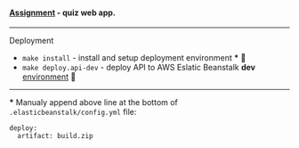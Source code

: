 #### [Assignment](https://github.com/buz-zard/_archive/blob/master/problem-mld/ASSIGNMENT.md) - quiz web app.


---

Deployment
- `make install` - install and setup deployment environment __*__ :wrench:
- `make deploy.api-dev` - deploy API to AWS Eslatic Beanstalk __dev__ [environment](http://mld-dev.eu-central-1.elasticbeanstalk.com/) :rocket:


---
__*__ Manualy append above line at the bottom of `.elasticbeanstalk/config.yml` file:
```
deploy:
  artifact: build.zip
```
